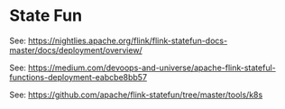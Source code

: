 # State Fun

See: https://nightlies.apache.org/flink/flink-statefun-docs-master/docs/deployment/overview/

See: https://medium.com/devoops-and-universe/apache-flink-stateful-functions-deployment-eabcbe8bb57

See: https://github.com/apache/flink-statefun/tree/master/tools/k8s

